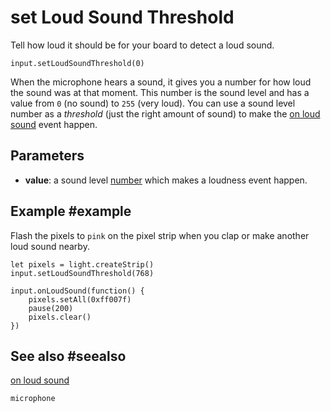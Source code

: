 # set Loud Sound Threshold

Tell how loud it should be for your board to detect a loud sound.

```sig
input.setLoudSoundThreshold(0)
```

When the microphone hears a sound, it gives you a number for how loud the sound was at that moment.
This number is the sound level and has a value from `0` (no sound) to `255` (very loud). You can use
a sound level number as a _threshold_ (just the right amount of sound) to make the
[on loud sound](/reference/input/on-loud-sound) event happen.

## Parameters

* **value**: a sound level [number](/types/number) which makes a loudness event happen.

## Example #example

Flash the pixels to `pink` on the pixel strip when you clap or make another loud sound nearby.

```blocks
let pixels = light.createStrip()
input.setLoudSoundThreshold(768)

input.onLoudSound(function() {
	pixels.setAll(0xff007f)
    pause(200)
    pixels.clear()
})
```

## See also #seealso

[on loud sound](/reference/input/on-loud-sound)

```package
microphone
```